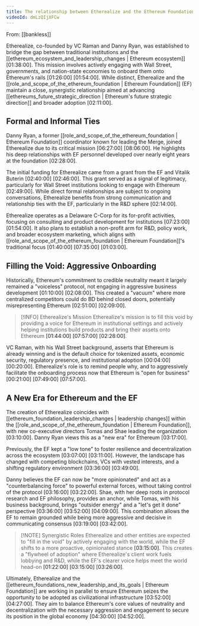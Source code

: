 ```yaml
---
title: The relationship between Etherealize and the Ethereum Foundation
videoId: dmLzQIjXFCw
---
```


From: [[bankless]] <br/> 

Etherealize, co-founded by VC Raman and Danny Ryan, was established to bridge the gap between traditional institutions and the [[ethereum_ecosystem_and_leadership_changes | Ethereum ecosystem]] <a class="yt-timestamp" data-t="01:38:00">[01:38:00]</a>. This mission involves actively engaging with Wall Street, governments, and nation-state economies to onboard them onto Ethereum's rails <a class="yt-timestamp" data-t="01:26:00">[01:26:00]</a> <a class="yt-timestamp" data-t="01:54:00">[01:54:00]</a>. While distinct, Etherealize and the [[role_and_scope_of_the_ethereum_foundation | Ethereum Foundation]] (EF) maintain a close, synergistic relationship aimed at advancing [[ethereums_future_strategic_direction | Ethereum's future strategic direction]] and broader adoption <a class="yt-timestamp" data-t="02:11:00">[02:11:00]</a>.

## Formal and Informal Ties

Danny Ryan, a former [[role_and_scope_of_the_ethereum_foundation | Ethereum Foundation]] coordinator known for leading the Merge, joined Etherealize due to its critical mission <a class="yt-timestamp" data-t="06:27:00">[06:27:00]</a> <a class="yt-timestamp" data-t="08:06:00">[08:06:00]</a>. He highlights his deep relationships with EF personnel developed over nearly eight years at the foundation <a class="yt-timestamp" data-t="02:28:00">[02:28:00]</a>.

The initial funding for Etherealize came from a grant from the EF and Vitalik Buterin <a class="yt-timestamp" data-t="02:40:00">[02:40:00]</a> <a class="yt-timestamp" data-t="02:46:00">[02:46:00]</a>. This grant served as a signal of legitimacy, particularly for Wall Street institutions looking to engage with Ethereum <a class="yt-timestamp" data-t="02:49:00">[02:49:00]</a>. While direct formal relationships are subject to ongoing conversations, Etherealize benefits from strong communication and relationship ties with the EF, particularly in the R&D sphere <a class="yt-timestamp" data-t="02:14:00">[02:14:00]</a>.

Etherealize operates as a Delaware C-Corp for its for-profit activities, focusing on consulting and product development for institutions <a class="yt-timestamp" data-t="07:23:00">[07:23:00]</a> <a class="yt-timestamp" data-t="01:54:00">[01:54:00]</a>. It also plans to establish a non-profit arm for R&D, policy work, and broader ecosystem marketing, which aligns with [[role_and_scope_of_the_ethereum_foundation | Ethereum Foundation]]'s traditional focus <a class="yt-timestamp" data-t="01:40:00">[01:40:00]</a> <a class="yt-timestamp" data-t="07:35:00">[07:35:00]</a> <a class="yt-timestamp" data-t="01:03:00">[01:03:00]</a>.

## Filling the Void: Aggressive Onboarding

Historically, Ethereum's commitment to credible neutrality meant it largely remained a "voiceless" protocol, not engaging in aggressive business development <a class="yt-timestamp" data-t="01:10:00">[01:10:00]</a> <a class="yt-timestamp" data-t="02:08:00">[02:08:00]</a>. This created a "vacuum" where more centralized competitors could do BD behind closed doors, potentially misrepresenting Ethereum <a class="yt-timestamp" data-t="02:51:00">[02:51:00]</a> <a class="yt-timestamp" data-t="02:09:00">[02:09:00]</a>.

> [!INFO] Etherealize's Mission
> Etherealize's mission is to fill this void by providing a voice for Ethereum in institutional settings and actively helping institutions build products and bring their assets onto Ethereum <a class="yt-timestamp" data-t="01:44:00">[01:44:00]</a> <a class="yt-timestamp" data-t="07:57:00">[07:57:00]</a> <a class="yt-timestamp" data-t="02:28:00">[02:28:00]</a>.

VC Raman, with his Wall Street background, asserts that Ethereum is already winning and is the default choice for tokenized assets, economic security, regulatory presence, and institutional adoption <a class="yt-timestamp" data-t="00:04:00">[00:04:00]</a> <a class="yt-timestamp" data-t="00:20:00">[00:20:00]</a>. Etherealize's role is to remind people why, and to aggressively facilitate the onboarding process now that Ethereum is "open for business" <a class="yt-timestamp" data-t="00:21:00">[00:21:00]</a> <a class="yt-timestamp" data-t="07:49:00">[07:49:00]</a> <a class="yt-timestamp" data-t="07:57:00">[07:57:00]</a>.

## A New Era for Ethereum and the EF

The creation of Etherealize coincides with [[ethereum_foundation_leadership_changes | leadership changes]] within the [[role_and_scope_of_the_ethereum_foundation | Ethereum Foundation]], with new co-executive directors Tomas and Shae leading the organization <a class="yt-timestamp" data-t="03:10:00">[03:10:00]</a>. Danny Ryan views this as a "new era" for Ethereum <a class="yt-timestamp" data-t="03:17:00">[03:17:00]</a>.

Previously, the EF kept a "low tone" to foster resilience and decentralization across the ecosystem <a class="yt-timestamp" data-t="03:07:00">[03:07:00]</a> <a class="yt-timestamp" data-t="03:11:00">[03:11:00]</a>. However, the landscape has changed with competing blockchains, VCs with vested interests, and a shifting regulatory environment <a class="yt-timestamp" data-t="03:36:00">[03:36:00]</a> <a class="yt-timestamp" data-t="03:49:00">[03:49:00]</a>.

Danny believes the EF can now be "more opinionated" and act as a "counterbalancing force" to powerful external forces, without taking control of the protocol <a class="yt-timestamp" data-t="03:16:00">[03:16:00]</a> <a class="yt-timestamp" data-t="03:22:00">[03:22:00]</a>. Shae, with her deep roots in protocol research and EF philosophy, provides an anchor, while Tomas, with his business background, brings "outsider energy" and a "let's get it done" perspective <a class="yt-timestamp" data-t="03:36:00">[03:36:00]</a> <a class="yt-timestamp" data-t="03:52:00">[03:52:00]</a> <a class="yt-timestamp" data-t="04:09:00">[04:09:00]</a>. This combination allows the EF to remain grounded while being more aggressive and decisive in communicating consensus <a class="yt-timestamp" data-t="03:19:00">[03:19:00]</a> <a class="yt-timestamp" data-t="03:42:00">[03:42:00]</a>.

> [!NOTE] Synergistic Roles
> Etherealize and other entities are expected to "fill in the void" by actively engaging with the world, while the EF shifts to a more proactive, opinionated stance <a class="yt-timestamp" data-t="03:15:00">[03:15:00]</a>. This creates a "flywheel of adoption" where Etherealize's client work fuels lobbying and R&D, while the EF's clearer voice helps meet the world head-on <a class="yt-timestamp" data-t="01:22:00">[01:22:00]</a> <a class="yt-timestamp" data-t="03:15:00">[03:15:00]</a> <a class="yt-timestamp" data-t="03:26:00">[03:26:00]</a>.

Ultimately, Etherealize and the [[ethereum_foundations_new_leadership_and_its_goals | Ethereum Foundation]] are working in parallel to ensure Ethereum seizes the opportunity to be adopted as civilizational infrastructure <a class="yt-timestamp" data-t="03:52:00">[03:52:00]</a> <a class="yt-timestamp" data-t="04:27:00">[04:27:00]</a>. They aim to balance Ethereum's core values of neutrality and decentralization with the necessary aggression and engagement to secure its position in the global economy <a class="yt-timestamp" data-t="04:30:00">[04:30:00]</a> <a class="yt-timestamp" data-t="04:52:00">[04:52:00]</a>.